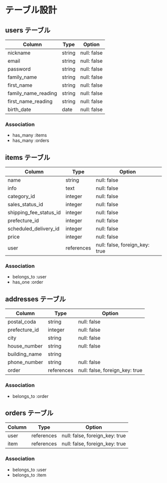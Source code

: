 # テーブル設計

## users テーブル

|  Column               |  Type     |  Option        |
|  -------------------  |  -------- |  ------------  |
|  nickname             |  string   |  null:  false  |
|  email                |  string   |  null:  false  |
|  password             |  string   |  null:  false  |
|  family_name          |  string   |  null:  false  |
|  first_name           |  string   |  null:  false  |
|  family_name_reading  |  string   |  null:  false  |
|  first_name_reading   |  string   |  null:  false  |
|  birth_date           |  date     |  null:  false  |

### Association

- has_many :items
- has_many :orders

## items テーブル

|  Column                 |  Type         |  Option                           |
|  ---------------------  |  -----------  |  -------------------------------  |
|  name                   |  string       |  null:  false                     |
|  info                   |  text         |  null:  false                     |
|  category_id            |  integer      |  null:  false                     |
|  sales_status_id        |  integer      |  null:  false                     |
|  shipping_fee_status_id |  integer      |  null:  false                     |
|  prefecture_id          |  integer      |  null:  false                     |
|  scheduled_delivery_id  |  integer      |  null:  false                     |
|  price                  |  integer      |  null:  false                     |
|  user                   |  references   |  null:  false, foreign_key: true  |

### Association

- belongs_to :user
- has_one :order

## addresses テーブル

|  Column                 |  Type         |  Option                           |
|  ---------------------  |  -----------  |  -------------------------------  |
|  postal_coda            |  string       |  null:  false                     |
|  prefecture_id          |  integer      |  null:  false                     |
|  city                   |  string       |  null:  false                     |
|  house_number           |  string       |  null:  false                     |
|  building_name          |  string       |                                   |
|  phone_number           |  string       |  null:  false                     |
|  order                  |  references   |  null:  false, foreign_key: true  |


### Association

- belongs_to :order

## orders テーブル

|  Column                 |  Type         |  Option                           |
|  ---------------------  |  -----------  |  -------------------------------  |
|  user                   |  references   |  null:  false, foreign_key: true  |
|  item                   |  references   |  null:  false, foreign_key: true  |

### Association

- belongs_to :user
- belongs_to :item